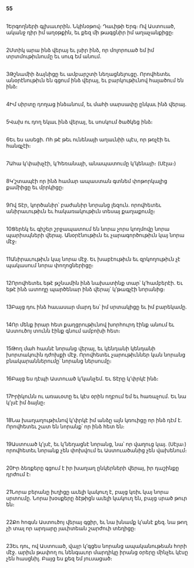 **55**

\
1Երգողների գլխաւորին. Նկինօթով։ Դաւիթի Երգ։ Ով Աստուած, ականջ դիր իմ աղօթքին, եւ քեզ մի թագցնիր իմ աղաչանքիցը։

\
2Մտիկ արա ինձ վերայ եւ լսիր ինձ, որ մոլորուած եմ իմ տրտմութիւնումը եւ սուգ եմ անում.

\
3Թշնամիի ձայնիցը եւ ամբարշտի նեղացնելուցը. Որովհետեւ անօրէնութիւն են գցում ինձ վերայ, եւ բարկութիւնով հալածում են ինձ։

\
4Իմ սիրտը դողաց ինձանում, եւ մահի սարսափը ընկաւ ինձ վերայ.

\
5Վախ ու դող եկաւ ինձ վերայ, եւ սոսկում ծածկեց ինձ։

\
6Եւ ես ասեցի. Ոհ թէ թեւ ունենայի աղաւնիի պէս, որ թռչէի եւ հանգչէի։

\
7Ահա կ’փախչէի, կ’հեռանայի, անապատումը կ’կենայի։ (Սէլա։)

\
8Կ’շտապէի որ ինձ համար ապաստան գտնեմ փոթորկալից քամիիցը եւ մրրկիցը։

\
9Ով Տէր, կործանիր՝ բաժանիր նորանց լեզուն. որովհետեւ անիրաւութիւն եւ հակառակութիւն տեսայ քաղաքումը։

\
10Ցերեկ եւ գիշեր շրջապատում են նորա չորս կողմովը նորա պարիսպների վերայ. Անօրէնութիւն եւ չարագործութիւն կայ նորա մէջ։

\
11Անիրաւութիւն կայ նորա մէջ. Եւ խաբէութիւն եւ զրկողութիւն չէ պակասում նորա փողոցներիցը։

\
12Որովհետեւ եթէ թշնամին ինձ նախատինք տար՝ կ’համբերէի. Եւ եթէ ինձ ատողը պարծենար ինձ վերայ՝ կ’թագչէի նորանից։

\
13Բայց դու ինձ հաւասար մարդ ես՝ իմ սրտակիցը եւ իմ բարեկամը.

\
14Որ մենք իրար հետ քաղցրութիւնով խորհուրդ էինք անում եւ Աստուծոյ տունն էինք գնում ամբոխի հետ։

\
15Թող մահ հասնէ նորանց վերայ, եւ կենդանի կենդանի խորտակուին դժոխքի մէջ. Որովհետեւ չարութիւններ կան նորանց բնակարաններումը՝ նորանց ներսումը։

\
16Բայց ես դէպի Աստուած կ’կանչեմ. Եւ Տէրը կ’փրկէ ինձ։

\
17Իրիկունն ու առաւօտը եւ կէս օրին ողբում եմ եւ հառաչում. Եւ նա կ’լսէ իմ ձայնը։

\
18Նա խաղաղութիւնով կ’փրկէ իմ անձը այն կռուիցը որ ինձ դէմ է. Որովհետեւ շատ են նորանք՝ որ ինձ հետ են։

\
19Աստուած կ’լսէ, եւ կ’նեղացնէ նորանց, նա՝ որ վաղուց կայ. (Սէլա։) որովհետեւ նորանք չեն փոխվում եւ Աստուածանից չեն վախենում։

\
20Իր ձեռքերը գցում է իր խաղաղ ընկերների վերայ, իր դաշինքը դրժում է։

\
21Նորա բերանը իւղիցը աւելի կակուղ է, բայց կռիւ կայ նորա սրտումը. Նորա խօսքերը ձէթիցն աւելի կակուղ են, բայց սրած թուր են։

\
22Քո հոգսն Աստուծոյ վերայ գցիր, եւ նա խնամք կ’անէ քեզ. նա թող չի տալ որ արդարը յաւիտեան շարժուի տեղիցը։

\
23Եւ դու, ով Աստուած, վայր կ’գցես նորանց ապականութեան հորի մէջ. արիւն թափող ու նենգաւոր մարդիկը իրանց օրերը մինչեւ կէսը չեն հասցնիլ. Բայց ես քեզ եմ յուսացած։
